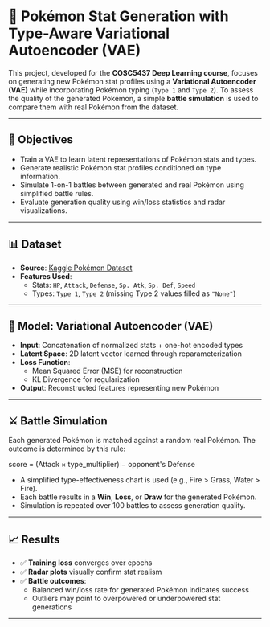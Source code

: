 # 🧬 Pokémon Stat Generation with Type-Aware Variational Autoencoder (VAE)

This project, developed for the **COSC5437 Deep Learning course**, focuses on generating new Pokémon stat profiles using a **Variational Autoencoder (VAE)** while incorporating Pokémon typing (`Type 1` and `Type 2`). To assess the quality of the generated Pokémon, a simple **battle simulation** is used to compare them with real Pokémon from the dataset.

---

## 🎯 Objectives

- Train a VAE to learn latent representations of Pokémon stats and types.
- Generate realistic Pokémon stat profiles conditioned on type information.
- Simulate 1-on-1 battles between generated and real Pokémon using simplified battle rules.
- Evaluate generation quality using win/loss statistics and radar visualizations.

---

## 📊 Dataset

- **Source**: [Kaggle Pokémon Dataset](https://www.kaggle.com/abcsds/pokemon)
- **Features Used**:
  - Stats: `HP`, `Attack`, `Defense`, `Sp. Atk`, `Sp. Def`, `Speed`
  - Types: `Type 1`, `Type 2` (missing Type 2 values filled as `"None"`)

---

## 🧠 Model: Variational Autoencoder (VAE)

- **Input**: Concatenation of normalized stats + one-hot encoded types
- **Latent Space**: 2D latent vector learned through reparameterization
- **Loss Function**:
  - Mean Squared Error (MSE) for reconstruction
  - KL Divergence for regularization
- **Output**: Reconstructed features representing new Pokémon

---

## ⚔️ Battle Simulation

Each generated Pokémon is matched against a random real Pokémon. The outcome is determined by this rule:

score = (Attack × type_multiplier) − opponent's Defense


- A simplified type-effectiveness chart is used (e.g., Fire > Grass, Water > Fire).
- Each battle results in a **Win**, **Loss**, or **Draw** for the generated Pokémon.
- Simulation is repeated over 100 battles to assess generation quality.

---

## 📈 Results

- ✅ **Training loss** converges over epochs
- ✅ **Radar plots** visually confirm stat realism
- ✅ **Battle outcomes**:
  - Balanced win/loss rate for generated Pokémon indicates success
  - Outliers may point to overpowered or underpowered stat generations

---

